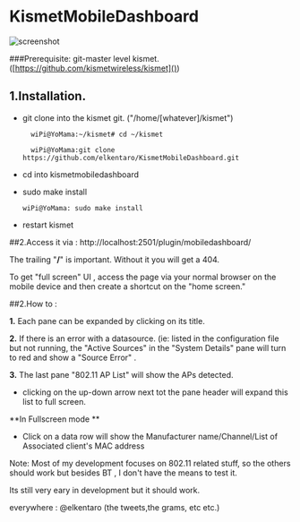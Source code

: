 # KismetMobileDashboard

![screenshot](https://raw.githubusercontent.com/elkentaro/KismetMobileDashboard/master/kismetMobileV2.jpg)


###Prerequisite: git-master level kismet. ([https://github.com/kismetwireless/kismet]())

## 1.Installation.

 - git clone into the kismet git. ("/home/[whatever]/kismet") 

 		 wiPi@YoMama:~/kismet# cd ~/kismet
 			
 		 wiPi@YoMama:git clone https://github.com/elkentaro/KismetMobileDashboard.git
                
- cd into kismetmobiledashboard

- sudo make install

	`wiPi@YoMama: sudo make install`
- restart kismet

##2.Access it via : 
	http://localhost:2501/plugin/mobiledashboard/

The trailing "**/**" is important. Without it you will get a 404.


To get "full screen" UI , access the page via your normal browser on the mobile device and then create a shortcut on the "home screen."

##2.How to :

**1.** Each pane can be expanded by clicking on its title.

**2.** If there is an error with a datasource. (ie: listed in the configuration file but not running, the "Active Sources" in the "System Details" pane will turn to red and show a "Source Error" .

**3.** The last pane "802.11 AP List" will show the APs detected. 
- clicking on the up-down arrow next tot the pane header will expand this list to full screen.
		 	
 **In Fullscreen mode **
 
- Click on a data row will show the Manufacturer name/Channel/List of Associated client's MAC address 


Note:
Most of my development focuses on 802.11 related stuff, so the others should work but besides BT , I don't have the means to test it. 

Its still very eary in development but it should work.

everywhere : @elkentaro (the tweets,the grams, etc etc.)